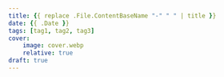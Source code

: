 ```yaml
---
title: {{ replace .File.ContentBaseName "-" " " | title }}
date: {{ .Date }}
tags: [tag1, tag2, tag3]
cover:
    image: cover.webp
    relative: true
draft: true
---
```


